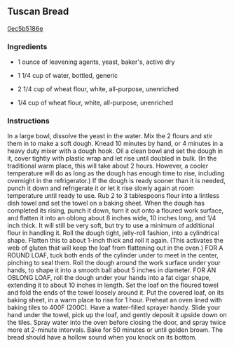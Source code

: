 ## Tuscan Bread

[0ec5b5186e](https://recipeland.com/recipe/v/tuscan-bread-45377)

### Ingredients

 - 1 ounce of leavening agents, yeast, baker's, active dry

 - 1 1/4 cup of water, bottled, generic

 - 2 1/4 cup of wheat flour, white, all-purpose, unenriched

 - 1/4 cup of wheat flour, white, all-purpose, unenriched

### Instructions

In a large bowl, dissolve the yeast in the water. Mix the 2 flours and stir them in to make a soft dough. Knead 10 minutes by hand, or 4 minutes in a heavy duty mixer with a dough hook. Oil a clean bowl and set the dough in it, cover tightly with plastic wrap and let rise until doubled in bulk. (In the traditional warm place, this will take about 2 hours. However, a cooler temperature will do as long as the dough has enough time to rise, including overnight in the refrigerator.) If the dough is ready sooner than it is needed, punch it down and refrigerate it or let it rise slowly again at room temperature until ready to use. Rub 2 to 3 tablespoons flour into a lintless dish towel and set the towel on a baking sheet. When the dough has completed its rising, punch it down, turn it out onto a floured work surface, and flatten it into an oblong about 8 inches wide, 10 inches long, and 1/4 inch thick. It will still be very soft, but try to use a minimum of additional flour in handling it. Roll the dough tight, jelly-roll fashion, into a cylindrical shape. Flatten this to about 1-inch thick and roll it again. (This activates the web of gluten that will keep the loaf from flattening out in the oven.) FOR A ROUND LOAF, tuck both ends of the cylinder under to meet in the center, pinching to seal them. Roll the dough around the work surface under your hands, to shape it into a smooth ball about 5 inches in diameter. FOR AN OBLONG LOAF, roll the dough under your hands into a fat cigar shape, extending it to about 10 inches in length. Set the loaf on the floured towel and fold the ends of the towel loosely around it. Put the covered loaf, on its baking sheet, in a warm place to rise for 1 hour. Preheat an oven lined with baking tiles to 400F (200C). Have a water-filled sprayer handy. Slide your hand under the towel, pick up the loaf, and gently deposit it upside down on the tiles. Spray water into the oven before closing the door, and spray twice more at 2-minute intervals. Bake for 50 minutes or until golden brown. The bread should have a hollow sound when you knock on its bottom.
